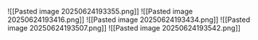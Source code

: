 ![[Pasted image 20250624193355.png]]
![[Pasted image 20250624193416.png]]
![[Pasted image 20250624193434.png]]
![[Pasted image 20250624193507.png]]
![[Pasted image 20250624193542.png]]